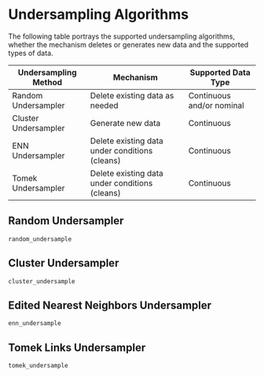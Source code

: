 # Undersampling Algorithms

The following table portrays the supported undersampling algorithms, whether the mechanism deletes or generates new data and the supported types of data.

| Undersampling Method | Mechanism | Supported Data Type |
|----------|----------|----------|
| Random Undersampler | Delete existing data as needed | Continuous and/or nominal  |
| Cluster Undersampler | Generate new data | Continuous |
| ENN Undersampler | Delete existing data under conditions (cleans) | Continuous |
| Tomek Undersampler | Delete existing data under conditions (cleans) | Continuous |




## Random Undersampler
    
```@docs
random_undersample
```

## Cluster Undersampler
    
```@docs
cluster_undersample
```

## Edited Nearest Neighbors Undersampler
    
```@docs
enn_undersample
```

## Tomek Links Undersampler
    
```@docs
tomek_undersample
```
